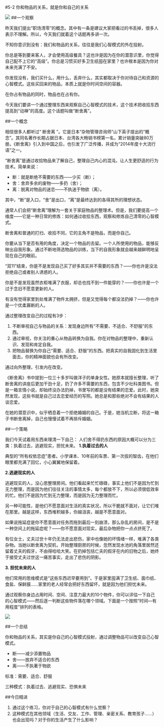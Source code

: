 #5-2 你和物品的关系，就是你和自己的关系

![](./_image/WechatIMG49.jpeg)
##一个观察

昨天我们提出“职场清零”的概念。其中有一条是建议大家把看过的书丢掉，很多人表示不理解。所以，今天我们就着这个话题再多讲一次。

不知你意识到没有：我们和物品的关系，往往是我们心智模式的外在投射。

你总是等到要来客人，才会使用高级餐具？这也许是因为在你的潜意识里，你觉得自己配不上它的“高级”。你总是习惯买好多卫生纸囤在家里？也许根本是因为你对未来充满了不安。

你发现没有，我们买什么，用什么，丢弃什么，其实都取决于你对待自己和资源的心智模式。这些买回来的物品，本质上就是你时间空间的容器。

在你占有物品的同时，物品也在占有你。

今天我们要讲一个通过整理东西来观察自己心智模式的技术，这个技术把收拾东西提高到“动禅”的高度。这个话题叫做“断舍离”。

##一个概念

相信很多人都听过“ 断舍离 ”。它是日本“杂物管理咨询师”山下英子提出的“概念”。其同名著作长期占据日本、台湾各大畅销书榜第一名，累计销量突破80万册。《断舍离》引入到中国之后，也引发了广泛传播，并成为“2014年度十大流行语”之一。

“断舍离”是通过收拾物品来了解自己，整理自己内心的混沌，让人生更舒适的行为技术。简单来说：

- 断：就是断绝不需要的东西——少买（断）；
- 舍：舍弃多余的废物——多扔（舍）；
- 离：脱离对物品的迷恋——不执迷于物欲（离）。

其中，“断”是入口，“舍”是出口，“离”是最终达到的各得其所的理想状态。

通常人们会把“断舍离”理解为一套关于家庭物品的整理术。但是，我们要提高一个维度——它是一种日常的修炼：如何通过收拾东西，观察和修炼自己清零的心智模式。

断舍离和普通的打扫、收拾不同，它的主角不是物品，而是你自己。

你要从当下是否有用的角度，决定一个物品的去留。一个人所使用的物品，能够反映出自我形象。通过不断地筛选物品的训练，当下的自我形象就会越来越鲜明地呈现在自己的眼前。

“双11”结束，你是不是发现自己买了好多其实并不需要的东西？——你也许是没法拒绝自己或者别人诱惑的人。

你是不是发现虽然衣柜堆满了衣服，却总也找不到一件能穿的？——你也许是一个过于念旧不愿意更新的人。

有没有觉得家里到处堆满了物件太拥挤，但是又觉得每个都没法扔掉？——你也许是一个优柔寡断的人。

通过整理改变自己的过程有3步：

1. 不断审视自己与物品的关系：发现身边所有“不需要、不适合、不舒服”的东西。
2. 通过审视，你关注的重心从物品转换为自我。你在对物品的整理中，重新认识、发现和肯定自我。
3. 把物品替换为你自己“需要、适合、舒服”的东西。把真实的自我固化到生活里面去，你的精神面貌也会有所改变。

通过向外整理，引发内在改变。

《断舍离》书中提到一位三十多岁叫做洋子的单身女性。她原本就擅长整理，听了断舍离的讲座后更加干劲十足，扔了许多不需要的东西，包含不少社科类图书。但是一箱言情小说，却始终没办法扔掉，书里写的都是没有结果的恋爱。此时，她突然发现，这些书就是自己过去恋爱经历的写照。她总是和那些绝对不会有结果的人谈恋爱。

在她的潜意识中，似乎栖息着一个拒绝婚姻的自己。于是，她当机立断，将这一箱子书断舍离掉，自己也慢慢试着不再排斥婚姻。

##一个策略

我们今天试着用东西来理清一下自己： 人们舍不得扔东西的原因大概可以分为三类：执着过去，逃避现实，担忧未来。
**1.执着过去的人**

典型的“所有权依恋症”患者。小学课本、10年前的车票、第一次拔的智齿，在他们眼里都充满了回忆，小心翼翼地保留着。

**2.逃避现实的人**

逃避现实的人，没心思整理房间。他们看起来忙忙碌碌，事实上他们不是因为忙到无力整理，而是因为他们往往关注的事情太多，每个都放不下，所以必须很低效率的忙。他们不是因为忙到无力整理，而是因为无力整理而忙。

另一种可能性，是他们不愿意面对生活的真实状况，所以干脆就不面对，让它们堆在那里。越是这样，东西堆积越多，你越沮丧，越是不愿意面对。

如果说拖延症是你不愿意面对任务而拖到最后一刻崩溃，那么杂乱的房间，是不是一种空间上的拖延症呢？——你不愿意面对现实，最后杂物把你一点点挤死了。

有位女士，丈夫过世十年仍无法走出悲伤，家中也像她的坏情绪一样，堆满了各类杂物。当她以断舍离为契机，开始整理厨房的时候，忽然发现水池的角落里居然还留着丈夫的假牙，不由得哈哈大笑。在扔掉包括亡夫的假牙在内的旧物之后，她终于接受丈夫过世这一痛苦事实，走出了悲伤的阴影。

 **3. 担忧未来的人**

他们常用的思维模式是“这些东西迟早要用到”。于是家里囤满了卫生纸、面巾纸、食盐、保鲜膜……家里的老人经常会把好东西留坏，就是因为他们担忧未来。

通过观察你身边占用时间、空间、注意力最大的10个物件，你可以评估一下自己的心智模式——然后逐一判断这些物件落在哪个领域。下面是一个按照“时间—有用程度”排列的表格。

![](./_image/WechatIMG50.png)

##一个总结

你和物品的关系，其实是你自己的心智模式投射，通过调整物品可以改变自己心智模式。

- 断——减少添置物品
- 舍——放弃不适合的东西
- 离——不执著于物欲

标准：需要、适合、舒服

三种模式：执着过去、逃避现实、恐惧未来

##今日精进
1. 通过这个练习，你对于自己的心智模式有什么觉察？
2. 这种模式在其他领域（生活、交友、工作、管理、亲密关系、教育孩子……）也会出现吗？对于你的生活产生了什么影响？